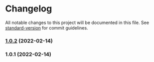 # Changelog

All notable changes to this project will be documented in this file. See [standard-version](https://github.com/conventional-changelog/standard-version) for commit guidelines.

### [1.0.2](https://github.com/bayunugroho2022/conventional_commit/compare/v1.0.1...v1.0.2) (2022-02-14)

### 1.0.1 (2022-02-14)
